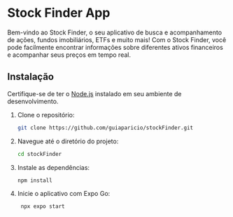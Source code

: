 # Stock Finder App

Bem-vindo ao Stock Finder, o seu aplicativo de busca e acompanhamento de ações, fundos imobiliários, ETFs e muito mais! Com o Stock Finder, você pode facilmente encontrar informações sobre diferentes ativos financeiros e acompanhar seus preços em tempo real.

## Instalação

Certifique-se de ter o [Node.js](https://nodejs.org/) instalado em seu ambiente de desenvolvimento.

1. Clone o repositório:

   ```bash
   git clone https://github.com/guiaparicio/stockFinder.git

    ```

2. Navegue até o diretório do projeto:

   ```bash
   cd stockFinder
   
    ```

3. Instale as dependências:

   ```bash
   npm install
   
    ```

4. Inicie o aplicativo com Expo Go:
   ```bash
    npx expo start
    
    ```